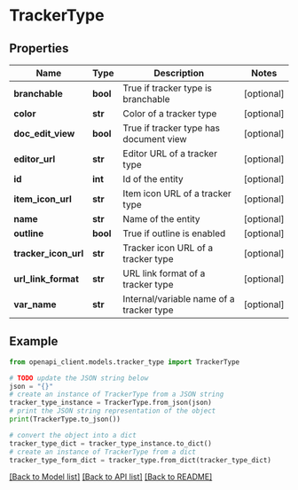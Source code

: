 # TrackerType


## Properties

Name | Type | Description | Notes
------------ | ------------- | ------------- | -------------
**branchable** | **bool** | True if tracker type is branchable | [optional] 
**color** | **str** | Color of a tracker type | [optional] 
**doc_edit_view** | **bool** | True if tracker type has document view | [optional] 
**editor_url** | **str** | Editor URL of a tracker type | [optional] 
**id** | **int** | Id of the entity | [optional] 
**item_icon_url** | **str** | Item icon URL of a tracker type | [optional] 
**name** | **str** | Name of the entity | [optional] 
**outline** | **bool** | True if outline is enabled | [optional] 
**tracker_icon_url** | **str** | Tracker icon URL of a tracker type | [optional] 
**url_link_format** | **str** | URL link format of a tracker type | [optional] 
**var_name** | **str** | Internal/variable name of a tracker type | [optional] 

## Example

```python
from openapi_client.models.tracker_type import TrackerType

# TODO update the JSON string below
json = "{}"
# create an instance of TrackerType from a JSON string
tracker_type_instance = TrackerType.from_json(json)
# print the JSON string representation of the object
print(TrackerType.to_json())

# convert the object into a dict
tracker_type_dict = tracker_type_instance.to_dict()
# create an instance of TrackerType from a dict
tracker_type_form_dict = tracker_type.from_dict(tracker_type_dict)
```
[[Back to Model list]](../README.md#documentation-for-models) [[Back to API list]](../README.md#documentation-for-api-endpoints) [[Back to README]](../README.md)


